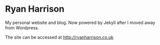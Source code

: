 # Ryan Harrison

My personal website and blog. Now powered by Jekyll after I moved away from Wordpress.

The site can be accessed at http://ryanharrison.co.uk
